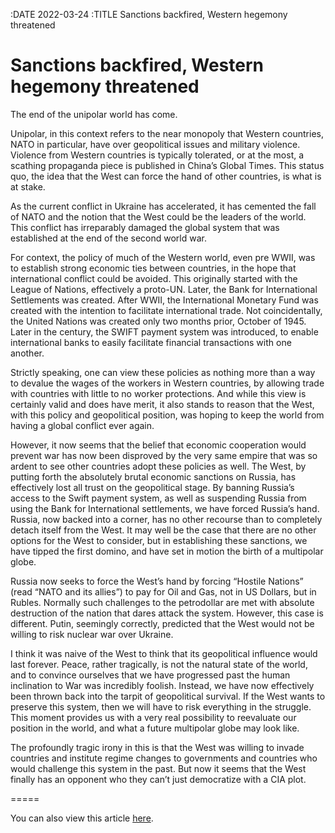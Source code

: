 :DATE 2022-03-24
:TITLE Sanctions backfired, Western hegemony threatened
# Sanctions backfired, Western hegemony threatened

The end of the unipolar world has come.

Unipolar, in this context refers to the near monopoly that Western countries, NATO in particular, have over geopolitical issues and military violence. Violence from Western countries is typically tolerated, or at the most, a scathing propaganda piece is published in China’s Global Times. This status quo, the idea that the West can force the hand of other countries, is what is at stake.

As the current conflict in Ukraine has accelerated, it has cemented the fall of NATO and the notion that the West could be the leaders of the world. This conflict has irreparably damaged the global system that was established at the end of the second world war.

For context, the policy of much of the Western world, even pre WWII, was to establish strong economic ties between countries, in the hope that international conflict could be avoided. This originally started with the League of Nations, effectively a proto-UN. Later, the Bank for International Settlements was created. After WWII, the International Monetary Fund was created with the intention to facilitate international trade. Not coincidentally, the United Nations was created only two months prior, October of 1945. Later in the century, the SWIFT payment system was introduced, to enable international banks to easily facilitate financial transactions with one another.

Strictly speaking, one can view these policies as nothing more than a way to devalue the wages of the workers in Western countries, by allowing trade with countries with little to no worker protections. And while this view is certainly valid and does have merit, it also stands to reason that the West, with this policy and geopolitical position, was hoping to keep the world from having a global conflict ever again.

However, it now seems that the belief that economic cooperation would prevent war has now been disproved by the very same empire that was so ardent to see other countries adopt these policies as well. The West, by putting forth the absolutely brutal economic sanctions on Russia, has effectively lost all trust on the geopolitical stage. By banning Russia’s access to the Swift payment system, as well as suspending Russia from using the Bank for International settlements, we have forced Russia’s hand. Russia, now backed into a corner, has no other recourse than to completely detach itself from the West. It may well be the case that there are no other options for the West to consider, but in establishing these sanctions, we have tipped the first domino, and have set in motion the birth of a multipolar globe.

Russia now seeks to force the West’s hand by forcing “Hostile Nations” (read “NATO and its allies”) to pay for Oil and Gas, not in US Dollars, but in Rubles. Normally such challenges to the petrodollar are met with absolute destruction of the nation that dares attack the system. However, this case is different. Putin, seemingly correctly, predicted that the West would not be willing to risk nuclear war over Ukraine.

I think it was naive of the West to think that its geopolitical influence would last forever. Peace, rather tragically, is not the natural state of the world, and to convince ourselves that we have progressed past the human inclination to War was incredibly foolish. Instead, we have now effectively been thrown back into the tarpit of geopolitical survival. If the West wants to preserve this system, then we will have to risk everything in the struggle. This moment provides us with a very real possibility to reevaluate our position in the world, and what a future multipolar globe may look like.

The profoundly tragic irony in this is that the West was willing to invade countries and institute regime changes to governments and countries who would challenge this system in the past. But now it seems that the West finally has an opponent who they can’t just democratize with a CIA plot.

=====

You can also view this article [here](https://www.valpotorch.com/opinion/article_163f09b0-abf2-11ec-916b-2f542ee792d7.html).
